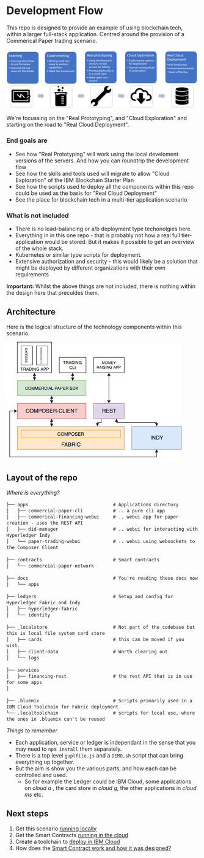 # Development Flow

This repo is designed to provide an example of using blockchain tech, within a larger full-stack application. Centred around the provision of a Commerical Paper trading scenario.

![](./devlop-flow.png)

We're focussing on the "Real Prototyping", and "Cloud Exploration" and starting on the road to "Real Cloud Deployment".  

### End goals are

- See how "Real Prototyping" will work using the local develoment versions of the servers. And how you can roundtrip the development flow
- See how the skills and tools used will migrate to allow "Cloud Exploration" of the IBM Blockchain Starter Plan
- See how the scripts used to deploy all the components within this repo could be used as the basis for "Real Cloud Deployment"
- See the place for blockchain tech in a multi-tier application scenario

### What is not included

- There is no load-balancing or a/b deployment type techonolgies here.
- Everything in in this one repo - that is probably not how a real full tier-application would be stored. But it makes it possible to get an overview of the whole stack. 
- Kubernetes or similar type scripts for deployment.
- Extensive authorization and security - this would likely be a solution that might be deployed by different organizations with their own requirements

**Important:** Whilst the above things are not included, there is nothing within the design here that preculdes them.

## Architecture

Here is the logical structure of the technology components within this scenario.

![](./cparchitecture.png)

## Layout of the repo

*Where is everything?*

```
├── apps                               # Applications directory
│   ├── commercial-paper-cli           # .. a pure cli app
│   ├── commerical-financing-webui     # .. webui app for paper creation - uses the REST API
│   ├── did-manager                    # .. webui for interacting with Hyperledger Indy
│   └── paper-trading-webui            # .. webui using websockets to the Composer Client

├── contracts                          # Smart contracts
│   └── commercial-paper-network      

├── docs                               # You're reading these docs now
│   └── apps

├── ledgers                            # Setup and config for Hyperledger Fabric and Indy
│   ├── hyperledger-fabric
│   └── identity

├── _localstore                        # Not part of the codebase but this is local file system card store
│   ├── cards                          # this can be moved if you wish. 
│   ├── client-data                    # Worth clearing out 
│   └── logs

├── services
│   ├── financing-rest                 # the rest API that is in use for some apps
│   

├── .bluemix                           # Scripts primarily used in a IBM Cloud Toolchain for Fabric deployment
└── .localtoolchain                    # scripts for local use, where the ones in .bluemix can't be reused

```

*Things to remember*

- Each application, service or ledger is independant in the sense that you may need to `npm install` them separately.
- There is a top level `guplfile.js` and a `DEMO.sh` script that can bring everything up together.
- But the aim is show you the various parts, and how each can be controlled and used. 
   - So for example the Ledger could be IBM Cloud, some applications on *cloud a* , the card store in *cloud g*, the other applications in *cloud ms* etc.


## Next steps

1. Get this scenario [running locally](./DEVELOPMENT-3.md)
2. Get the Smart Contracts [running in the cloud](./DEVELOPMENT-4.md)
3. Create a toolchain to [deploy in IBM Cloud](./DEVELOPMENT-5.md)
4. How does the [Smart Contract work and how it was designed?](./designing-the-smart-contract.md)

